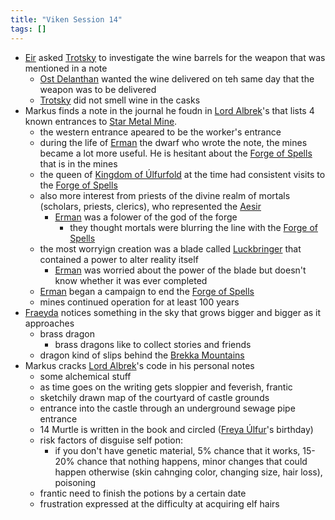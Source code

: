 ```yaml
---
title: "Viken Session 14"
tags: []
---
```


- [Eir](posts/PCs/Eir.md) asked [Trotsky](posts/PCs/Trotsky.md) to investigate the wine barrels for the weapon that was mentioned in a note
    - [Ost Delanthan](posts/NPCs/Ost%20Delanthan.md) wanted the wine delivered on teh same day that the weapon was to be delivered
    - [Trotsky](posts/PCs/Trotsky.md) did not smell wine in the casks
- Markus finds a note in the journal he foudn in [Lord Albrek](posts/NPCs/Lord%20Albrek.md)'s that lists 4 known entrances to [Star Metal Mine](posts/Places/Star%20Metal%20Mine.md).
    - the western entrance apeared to be the worker's entrance
    - during the life of [Erman](posts/NPCs/Erman.md) the dwarf who wrote the note, the mines became a lot more useful. He is hesitant about the [Forge of Spells](posts/Places/Forge%20of%20Spells.md) that is in the mines
    - the queen of [Kingdom of Úlfurfold](posts/Places/Kingdom%20of%20%C3%9Alfurfold.md) at the time had consistent visits to the [Forge of Spells](posts/Places/Forge%20of%20Spells.md)
    - also more interest from priests of the divine realm of mortals (scholars, priests, clerics), who represented the [Aesir](posts/Organizations/Aesir.md) 
        - [Erman](posts/NPCs/Erman.md) was a folower of the god of the forge
            - they thought mortals were blurring the line with the [Forge of Spells](posts/Places/Forge%20of%20Spells.md)
    - the most worryign creation was a blade called [Luckbringer](posts/Objects/Luckbringer.md) that contained a power to alter reality itself
        - [Erman](posts/NPCs/Erman.md) was worried about the power of the blade but doesn't know whether it was ever completed
    - [Erman](posts/NPCs/Erman.md) began a campaign to end the [Forge of Spells](posts/Places/Forge%20of%20Spells.md)
    - mines continued operation for at least 100 years
- [Fraeyda](posts/PCs/Fraeyda.md) notices something in the sky that grows bigger and bigger as it approaches
    - brass dragon
        - brass dragons like to collect stories and friends
    - dragon kind of slips behind the [Brekka Mountains](posts/Places/Brekka%20Mountains.md) 
- Markus cracks [Lord Albrek](posts/NPCs/Lord%20Albrek.md)'s code in his personal notes
    - some alchemical stuff
    - as time goes on the writing gets sloppier and feverish, frantic
    - sketchily drawn map of the courtyard of castle grounds
    - entrance into the castle through an underground sewage pipe entrance
    - 14 Murtle is written in the book and circled ([Freya Úlfur](posts/NPCs/Freya%20%C3%9Alfur.md)'s birthday)
    - risk factors of disguise self potion:
        - if you don't have genetic material, 5% chance that it works, 15-20% chance that nothing happens, minor changes that could happen otherwise (skin cahnging color, changing size, hair loss), poisoning
    - frantic need to finish the potions by a certain date
    - frustration expressed at the difficulty at acquiring elf hairs
